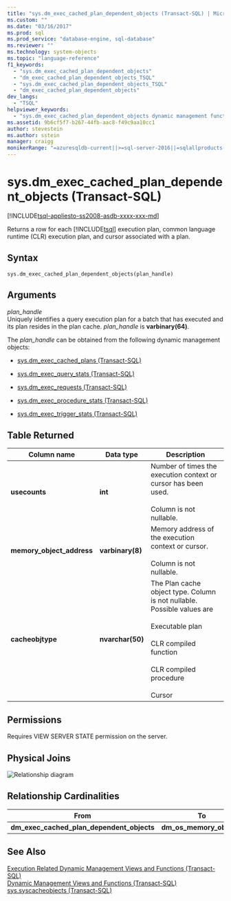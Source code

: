 ```yaml
---
title: "sys.dm_exec_cached_plan_dependent_objects (Transact-SQL) | Microsoft Docs"
ms.custom: ""
ms.date: "03/16/2017"
ms.prod: sql
ms.prod_service: "database-engine, sql-database"
ms.reviewer: ""
ms.technology: system-objects
ms.topic: "language-reference"
f1_keywords: 
  - "sys.dm_exec_cached_plan_dependent_objects"
  - "dm_exec_cached_plan_dependent_objects_TSQL"
  - "sys.dm_exec_cached_plan_dependent_objects_TSQL"
  - "dm_exec_cached_plan_dependent_objects"
dev_langs: 
  - "TSQL"
helpviewer_keywords: 
  - "sys.dm_exec_cached_plan_dependent_objects dynamic management function"
ms.assetid: 9b6cf5f7-b267-44fb-aac8-f49c9aa10cc1
author: stevestein
ms.author: sstein
manager: craigg
monikerRange: "=azuresqldb-current||>=sql-server-2016||=sqlallproducts-allversions||>=sql-server-linux-2017||=azuresqldb-mi-current"
---
```

# sys.dm_exec_cached_plan_dependent_objects (Transact-SQL)
[!INCLUDE[tsql-appliesto-ss2008-asdb-xxxx-xxx-md](../../includes/tsql-appliesto-ss2008-asdb-xxxx-xxx-md.md)]

  Returns a row for each [!INCLUDE[tsql](../../includes/tsql-md.md)] execution plan, common language runtime (CLR) execution plan, and cursor associated with a plan.  
  
## Syntax  
  
```  
sys.dm_exec_cached_plan_dependent_objects(plan_handle)  
```  
  
## Arguments  
*plan_handle*  
Uniquely identifies a query execution plan for a batch that has executed and its plan resides in the plan cache. *plan_handle* is **varbinary(64)**.   

The *plan_handle* can be obtained from the following dynamic management objects:  
  
-   [sys.dm_exec_cached_plans &#40;Transact-SQL&#41;](../../relational-databases/system-dynamic-management-views/sys-dm-exec-cached-plans-transact-sql.md)  
  
-   [sys.dm_exec_query_stats &#40;Transact-SQL&#41;](../../relational-databases/system-dynamic-management-views/sys-dm-exec-query-stats-transact-sql.md)  
  
-   [sys.dm_exec_requests &#40;Transact-SQL&#41;](../../relational-databases/system-dynamic-management-views/sys-dm-exec-requests-transact-sql.md)  

-   [sys.dm_exec_procedure_stats &#40;Transact-SQL&#41;](../../relational-databases/system-dynamic-management-views/sys-dm-exec-procedure-stats-transact-sql.md)  

-   [sys.dm_exec_trigger_stats &#40;Transact-SQL&#41;](../../relational-databases/system-dynamic-management-views/sys-dm-exec-trigger-stats-transact-sql.md)  
  
## Table Returned  
  
|Column name|Data type|Description|  
|-----------------|---------------|-----------------|  
|**usecounts**|**int**|Number of times the execution context or cursor has been used.<br /><br /> Column is not nullable.|  
|**memory_object_address**|**varbinary(8)**|Memory address of the execution context or cursor.<br /><br /> Column is not nullable.|  
|**cacheobjtype**|**nvarchar(50)**|The Plan cache object type. Column is not nullable. Possible values are<br /><br /> Executable plan<br /><br /> CLR compiled function<br /><br /> CLR compiled procedure<br /><br /> Cursor|  
  
## Permissions  
 Requires VIEW SERVER STATE permission on the server.  
  
## Physical Joins  
 ![Relationship diagram](../../relational-databases/system-dynamic-management-views/media/dm-dependent-objects.gif "Relationship diagram")  
  
## Relationship Cardinalities  
  
|From|To|On|Relationship|  
|----------|--------|--------|------------------|  
|**dm_exec_cached_plan_dependent_objects**|**dm_os_memory_objects**|**memory_object_address**|One-to-one|  
  
## See Also  
 [Execution Related Dynamic Management Views and Functions &#40;Transact-SQL&#41;](../../relational-databases/system-dynamic-management-views/execution-related-dynamic-management-views-and-functions-transact-sql.md)   
 [Dynamic Management Views and Functions &#40;Transact-SQL&#41;](~/relational-databases/system-dynamic-management-views/system-dynamic-management-views.md)   
 [sys.syscacheobjects &#40;Transact-SQL&#41;](../../relational-databases/system-compatibility-views/sys-syscacheobjects-transact-sql.md)  
  
  
